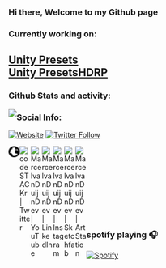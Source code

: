### Hi there, Welcome to my Github page 

### Currently working on: 
[Unity Presets](https://github.com/MarcelvanDuijnDev/UnityPresets) <br />
[Unity PresetsHDRP](https://github.com/MarcelvanDuijnDev/UnityPresetsHDRP)
---

### Github Stats and activity: <br>
<img align="left" src="https://github-readme-stats.marcelvanduijndev.vercel.app/api?username=MarcelvanDuijnDev&show_icons=true&hide_border=true" />
<!--START_SECTION:activity-->

<!--END_SECTION:activity-->

### Social Info: 
[![Website](https://img.shields.io/website?label=marcelvanduijn.com&style=for-the-badge&url=https%3A%2F%2Fcodestackr.com)](https://marcelvanduijn.com)
[![Twitter Follow](https://img.shields.io/twitter/follow/MarcelvanDuijn_?color=1DA1F2&logo=twitter&style=for-the-badge)](https://twitter.com/intent/follow?original_referer=https%3A%2F%2Fgithub.com%2FcodeSTACKr&screen_name=MarcelvanDuijn_)

[<img align="left" alt="codeSTACKr.com" width="22px" src="https://raw.githubusercontent.com/iconic/open-iconic/master/svg/globe.svg" />](https://www.marcelvanduijn.com/)
[<img align="left" alt="codeSTACKr | Twitter" width="22px" src="https://cdn.jsdelivr.net/npm/simple-icons@v3/icons/twitter.svg" />](https://twitter.com/MarcelvanDuijn_)
[<img align="left" alt="MarcelvanDuijnDev | YouTube" width="22px" src="https://cdn.jsdelivr.net/npm/simple-icons@v3/icons/youtube.svg" />](https://www.youtube.com/channel/UCifUu8rDfr-ljsMx8bUVGrg)
[<img align="left" alt="MarcelvanDuijnDev | LinkedIn" width="22px" src="https://cdn.jsdelivr.net/npm/simple-icons@v3/icons/linkedin.svg" />](https://www.linkedin.com/in/marcel-van-duijn/)
[<img align="left" alt="MarcelvanDuijnDev | Instagram" width="22px" src="https://cdn.jsdelivr.net/npm/simple-icons@v3/icons/instagram.svg" />](https://www.instagram.com/marcelvanduijn_/)
[<img align="left" alt="MarcelvanDuijnDev | Sketchfab" width="22px" src="https://cdn.jsdelivr.net/npm/simple-icons@3.12.2/icons/sketchfab.svg" />](https://sketchfab.com/MarcelvanDuijn)
[<img align="left" alt="MarcelvanDuijnDev | ArtStation" width="22px" src="https://cdn.jsdelivr.net/npm/simple-icons@3.12.2/icons/artstation.svg" />](https://www.artstation.com/marcelvanduijn)

<br /><br /><br /><br /><br />
---

### spotify playing 🎧
[![Spotify](https://novatorem.marcelvanduijndev.vercel.app/api/spotify)](https://open.spotify.com/user/marcel_van_duijn)
